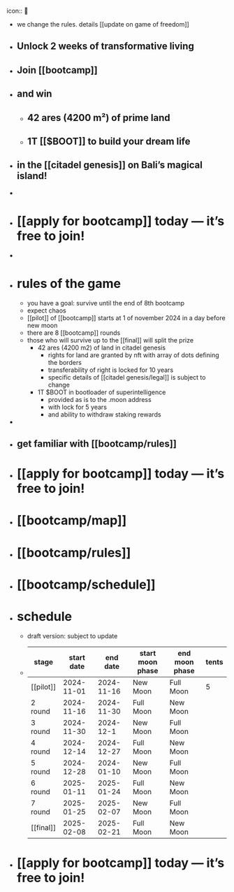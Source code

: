 icon:: 🥕

- we change the rules. details [[update on game of freedom]]
- ## Unlock 2 weeks of transformative living
- ## Join [[bootcamp]]
- ## and win
	- ## 42 ares (4200 m²) of prime land
	- ## 1T [[$BOOT]] to build your dream life
- ## in the [[citadel genesis]] on Bali’s magical island!
-
- # [[apply for bootcamp]] today — it’s free to join!
-
- # rules of the game
	- you have a goal: survive until the end of 8th bootcamp
	- expect chaos
	- [[pilot]] of [[bootcamp]] starts at 1 of november 2024 in a day before new moon
	- there are 8 [[bootcamp]] rounds
	- those who will survive up to the [[final]] will split the prize
		- 42 ares (4200 m2) of land in citadel genesis
			- rights for land are granted by nft with array of dots defining the borders
			- transferability of right is locked for 10 years
			- specific details of [[citadel genesis/legal]] is subject to change
		- 1T $BOOT in bootloader of superintelligence
			- provided as is to the .moon address
			- with lock for 5 years
			- and ability to withdraw staking rewards
-
- ## get familiar with [[bootcamp/rules]]
- # [[apply for bootcamp]] today — it’s free to join!
- # [[bootcamp/map]]
- # [[bootcamp/rules]]
- # [[bootcamp/schedule]]
- # schedule
	- draft version: subject to update
	- | stage      | start date  | end date    | start moon phase | end moon phase | tents |
	  |------------|-------------|-------------|------------------|----------------|----|
	  | [[pilot]]      | 2024-11-01  | 2024-11-16  | New Moon         | Full Moon      | 5 |
	  | 2 round    | 2024-11-16  | 2024-11-30  | Full Moon        | New Moon       | | 
	  | 3 round    | 2024-11-30  | 2024-12-1  | New Moon         | Full Moon      | | 
	  | 4 round    | 2024-12-14  | 2024-12-27  | Full Moon        | New Moon       | | 
	  | 5 round    | 2024-12-28  | 2024-01-10  | New Moon         | Full Moon      | | 
	  | 6 round    | 2025-01-11  | 2025-01-24  | Full Moon        | New Moon       | | 
	  | 7 round    | 2025-01-25  | 2025-02-07  | New Moon         | Full Moon      | | 
	  | [[final]]    | 2025-02-08  | 2025-02-21  | Full Moon        | New Moon       | |
- # [[apply for bootcamp]] today — it’s free to join!